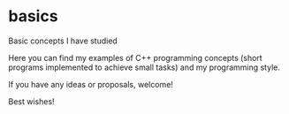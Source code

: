 # basics
Basic concepts I have studied

Here you can find my examples of C++ programming concepts (short programs implemented to achieve small tasks) and my programming style.

If you have any ideas or proposals, welcome!

Best wishes!
